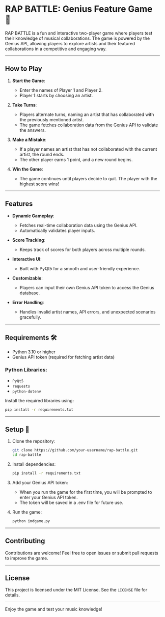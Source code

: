 # RAP BATTLE: Genius Feature Game 🎤

RAP BATTLE is a fun and interactive two-player game where players test their knowledge of musical collaborations. The game is powered by the Genius API, allowing players to explore artists and their featured collaborations in a competitive and engaging way.

---

## How to Play 

1. **Start the Game**:
   - Enter the names of Player 1 and Player 2.
   - Player 1 starts by choosing an artist.

2. **Take Turns**:
   - Players alternate turns, naming an artist that has collaborated with the previously mentioned artist.
   - The game fetches collaboration data from the Genius API to validate the answers.

3. **Make a Mistake**:
   - If a player names an artist that has not collaborated with the current artist, the round ends.
   - The other player earns 1 point, and a new round begins.

4. **Win the Game**:
   - The game continues until players decide to quit. The player with the highest score wins!

---

## Features 

- **Dynamic Gameplay**:
  - Fetches real-time collaboration data using the Genius API.
  - Automatically validates player inputs.

- **Score Tracking**:
  - Keeps track of scores for both players across multiple rounds.

- **Interactive UI**:
  - Built with PyQt5 for a smooth and user-friendly experience.

- **Customizable**:
  - Players can input their own Genius API token to access the Genius database.

- **Error Handling**:
  - Handles invalid artist names, API errors, and unexpected scenarios gracefully.

---

## Requirements 🛠️

- Python 3.10 or higher
- Genius API token (required for fetching artist data)

### Python Libraries:
- `PyQt5`
- `requests`
- `python-dotenv`

Install the required libraries using:
```bash
pip install -r requirements.txt
```

---

## Setup 🚀

1. Clone the repository:
   ```bash
   git clone https://github.com/your-username/rap-battle.git
   cd rap-battle
   ```

2. Install dependencies:
   ```bash
   pip install -r requirements.txt
   ```

3. Add your Genius API token:
   - When you run the game for the first time, you will be prompted to enter your Genius API token.
   - The token will be saved in a .env file for future use.

4. Run the game:
   ```bash
   python indgame.py
   ```

---

## Contributing 

Contributions are welcome! Feel free to open issues or submit pull requests to improve the game.

---

## License 

This project is licensed under the MIT License. See the `LICENSE` file for details.

---

Enjoy the game and test your music knowledge! 